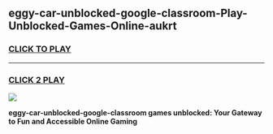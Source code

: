 
## eggy-car-unblocked-google-classroom-Play-Unblocked-Games-Online-aukrt
<h3>
<a href="https://premium76.site?title=eggy-car-unblocked-google-classroom&ref=24A">CLICK TO PLAY</a></h3>
<hr>

<h3>
<a href="https://premium76.site?title=eggy-car-unblocked-google-classroom&ref=24A">CLICK 2 PLAY</a>
  
</h3>

<a href="https://premium76.site?title=eggy-car-unblocked-google-classroom&ref=24A"><img src="https://clearcache.store/games.png"></a>


**eggy-car-unblocked-google-classroom games unblocked: Your Gateway to Fun and Accessible Online Gaming**
